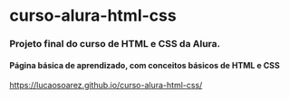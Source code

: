 # curso-alura-html-css
### Projeto final do curso de HTML e CSS da Alura.

#### Página básica de aprendizado, com conceitos básicos de HTML e CSS

https://lucaosoarez.github.io/curso-alura-html-css/
